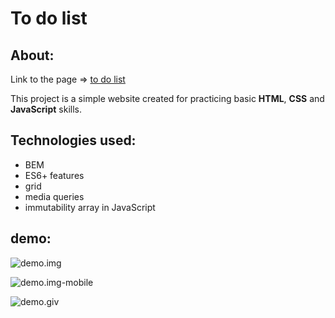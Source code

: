 # To do list
## About:
Link to the page => [to do list](https://dor-ka.github.io/frontend-youcode-todolist/)


This project is a simple website created for practicing basic **HTML**, **CSS** and **JavaScript** skills.
## Technologies used:
- BEM
- ES6+ features
- grid
- media queries
- immutability array in JavaScript

## demo:
![demo.img](https://github.com/DorotaKar/todo-list/blob/main/images/img-readme-2.png)

![demo.img-mobile](https://github.com/DorotaKar/todo-list/blob/main/images/img-readme-mobile-2.png)

![demo.giv](https://github.com/DorotaKar/todo-list/blob/main/images/readme.gif)

